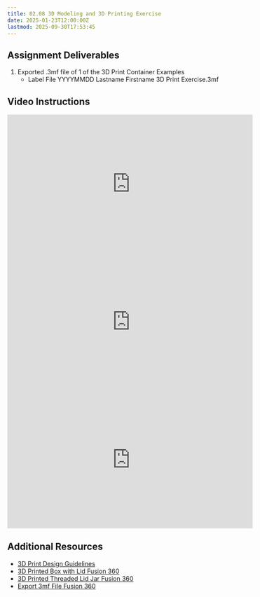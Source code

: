```yaml
---
title: 02.08 3D Modeling and 3D Printing Exercise
date: 2025-01-23T12:00:00Z
lastmod: 2025-09-30T17:53:45
---
```


## Assignment Deliverables

1. Exported .3mf file of 1 of the 3D Print Container Examples
   - Label File YYYYMMDD Lastname Firstname 3D Print Exercise.3mf

## Video Instructions

<div class="video-grid">
<div class="iframe-16-9-container">
<iframe class="youTubeIframe" width="560" height="315" src="https://www.youtube.com/embed/CD1XSw5toJk?rel=0" title="YouTube video player" frameborder="0" allow="accelerometer; autoplay; clipboard-write; encrypted-media; gyroscope; picture-in-picture; web-share" referrerpolicy="strict-origin-when-cross-origin" allowfullscreen></iframe>
</div>

<div class="iframe-16-9-container">
<iframe class="youTubeIframe" width="560" height="315" src="https://www.youtube.com/embed/t4nlmDIpVxs?rel=0" title="YouTube video player" frameborder="0" allow="accelerometer; autoplay; clipboard-write; encrypted-media; gyroscope; picture-in-picture; web-share" referrerpolicy="strict-origin-when-cross-origin" allowfullscreen></iframe>
</div>

<div class="iframe-16-9-container">
<iframe class="youTubeIframe" width="560" height="315" src="https://www.youtube.com/embed/NyXJhfod6_8?rel=0" title="YouTube video player" frameborder="0" allow="accelerometer; autoplay; clipboard-write; encrypted-media; gyroscope; picture-in-picture; web-share" referrerpolicy="strict-origin-when-cross-origin" allowfullscreen></iframe>
</div>

</div>

## Additional Resources

- [3D Print Design Guidelines](../../../../digital-fabrication/3d-printing/3d-print-design-guidelines.md)
- [3D Printed Box with Lid Fusion 360](https://youtu.be/CD1XSw5toJk)
- [3D Printed Threaded Lid Jar Fusion 360](https://youtu.be/t4nlmDIpVxs)
- [Export 3mf File Fusion 360](https://youtu.be/NyXJhfod6_8)
